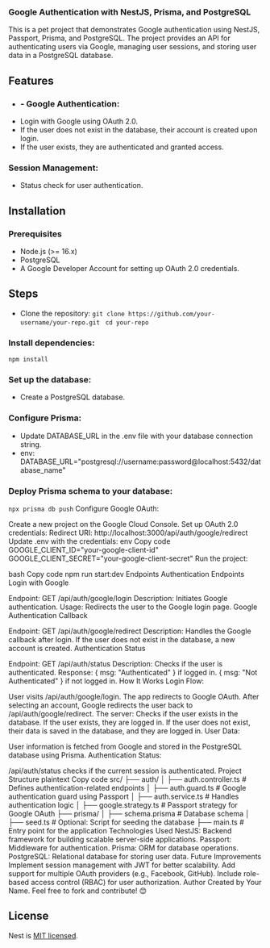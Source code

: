 ### Google Authentication with NestJS, Prisma, and PostgreSQL
This is a pet project that demonstrates Google authentication using NestJS, Passport, Prisma, and PostgreSQL. The project provides an API for authenticating users via Google, managing user sessions, and storing user data in a PostgreSQL database.

## Features
- ### - Google Authentication:
- Login with Google using OAuth 2.0.
- If the user does not exist in the database, their account is created upon login.
- If the user exists, they are authenticated and granted access.
### Session Management:
- Status check for user authentication.
## Installation
### Prerequisites
- Node.js (>= 16.x)
- PostgreSQL
- A Google Developer Account for setting up OAuth 2.0 credentials.
## Steps
- Clone the repository:
```git clone https://github.com/your-username/your-repo.git ```
``` cd your-repo ```
### Install dependencies:
``` npm install ```
### Set up the database:
- Create a PostgreSQL database.
### Configure Prisma:
- Update DATABASE_URL in the .env file with your database connection string.
- env: 
DATABASE_URL="postgresql://username:password@localhost:5432/database_name"

### Deploy Prisma schema to your database:

``` npx prisma db push ```
Configure Google OAuth:

Create a new project on the Google Cloud Console.
Set up OAuth 2.0 credentials:
Redirect URI: http://localhost:3000/api/auth/google/redirect
Update .env with the credentials:
env
Copy code
GOOGLE_CLIENT_ID="your-google-client-id"
GOOGLE_CLIENT_SECRET="your-google-client-secret"
Run the project:

bash
Copy code
npm run start:dev
Endpoints
Authentication Endpoints
Login with Google

Endpoint: GET /api/auth/google/login
Description: Initiates Google authentication.
Usage: Redirects the user to the Google login page.
Google Authentication Callback

Endpoint: GET /api/auth/google/redirect
Description: Handles the Google callback after login.
If the user does not exist in the database, a new account is created.
Authentication Status

Endpoint: GET /api/auth/status
Description: Checks if the user is authenticated.
Response:
{ msg: "Authenticated" } if logged in.
{ msg: "Not Authenticated" } if not logged in.
How It Works
Login Flow:

User visits /api/auth/google/login.
The app redirects to Google OAuth.
After selecting an account, Google redirects the user back to /api/auth/google/redirect.
The server:
Checks if the user exists in the database.
If the user exists, they are logged in.
If the user does not exist, their data is saved in the database, and they are logged in.
User Data:

User information is fetched from Google and stored in the PostgreSQL database using Prisma.
Authentication Status:

/api/auth/status checks if the current session is authenticated.
Project Structure
plaintext
Copy code
src/
├── auth/
│   ├── auth.controller.ts      # Defines authentication-related endpoints
│   ├── auth.guard.ts           # Google authentication guard using Passport
│   ├── auth.service.ts         # Handles authentication logic
│   ├── google.strategy.ts      # Passport strategy for Google OAuth
├── prisma/
│   ├── schema.prisma           # Database schema
│   ├── seed.ts                 # Optional: Script for seeding the database
├── main.ts                     # Entry point for the application
Technologies Used
NestJS: Backend framework for building scalable server-side applications.
Passport: Middleware for authentication.
Prisma: ORM for database operations.
PostgreSQL: Relational database for storing user data.
Future Improvements
Implement session management with JWT for better scalability.
Add support for multiple OAuth providers (e.g., Facebook, GitHub).
Include role-based access control (RBAC) for user authorization.
Author
Created by Your Name.
Feel free to fork and contribute! 😊

## License

Nest is [MIT licensed](LICENSE).
